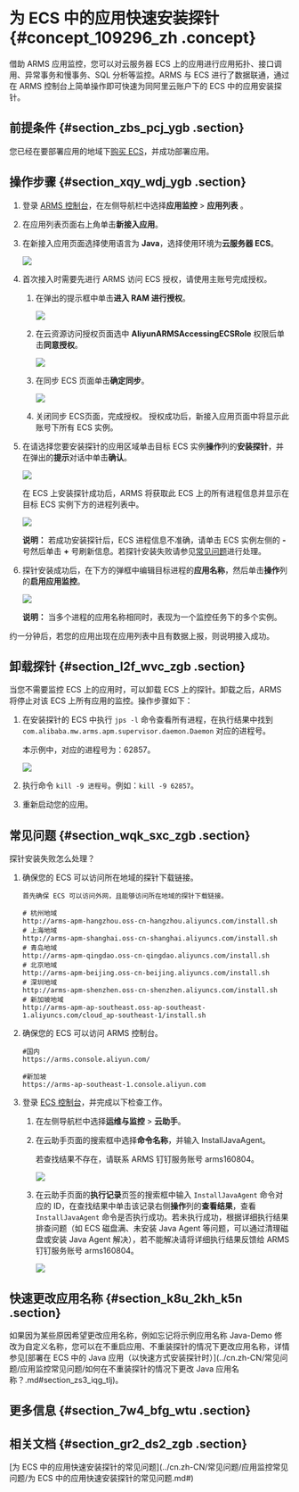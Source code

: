 # 为 ECS 中的应用快速安装探针 {#concept_109296_zh .concept}

借助 ARMS 应用监控，您可以对云服务器 ECS 上的应用进行应用拓扑、接口调用、异常事务和慢事务、SQL 分析等监控。ARMS 与 ECS 进行了数据联通，通过在 ARMS 控制台上简单操作即可快速为同阿里云账户下的 ECS 中的应用安装探针。

## 前提条件 {#section_zbs_pcj_ygb .section}

您已经在要部署应用的地域下[购买 ECS](https://ecs-buy.aliyun.com/)，并成功部署应用。

## 操作步骤 {#section_xqy_wdj_ygb .section}

1.  登录 [ARMS 控制台](https://arms.console.aliyun.com/#/home)，在左侧导航栏中选择**应用监控** \> **应用列表** 。
2.  在应用列表页面右上角单击**新接入应用**。
3.  在新接入应用页面选择使用语言为 **Java**，选择使用环境为**云服务器 ECS**。

    ![](http://static-aliyun-doc.oss-cn-hangzhou.aliyuncs.com/assets/img/152235/156860128344390_zh-CN.png)

4.  首次接入时需要先进行 ARMS 访问 ECS 授权，请使用主账号完成授权。

    1.  在弹出的提示框中单击**进入 RAM 进行授权**。

        ![](http://static-aliyun-doc.oss-cn-hangzhou.aliyuncs.com/assets/img/152235/156860128443119_zh-CN.png)

    2.  在云资源访问授权页面选中 **AliyunARMSAccessingECSRole** 权限后单击**同意授权**。

        ![](http://static-aliyun-doc.oss-cn-hangzhou.aliyuncs.com/assets/img/152235/156860128443120_zh-CN.png)

    3.  在同步 ECS 页面单击**确定同步**。

        ![](http://static-aliyun-doc.oss-cn-hangzhou.aliyuncs.com/assets/img/152235/156860128446413_zh-CN.png)

    4.  关闭同步 ECS页面，完成授权。
    授权成功后，新接入应用页面中将显示此账号下所有 ECS 实例。

5.  在请选择您要安装探针的应用区域单击目标 ECS 实例**操作**列的**安装探针**，并在弹出的**提示**对话中单击**确认**。

    ![](http://static-aliyun-doc.oss-cn-hangzhou.aliyuncs.com/assets/img/152235/156860128443121_zh-CN.png)

    在 ECS 上安装探针成功后，ARMS 将获取此 ECS 上的所有进程信息并显示在目标 ECS 实例下方的进程列表中。

    ![](http://static-aliyun-doc.oss-cn-hangzhou.aliyuncs.com/assets/img/152235/156860128443122_zh-CN.png)

    **说明：** 若成功安装探针后，ECS 进程信息不准确，请单击 ECS 实例左侧的 **-** 号然后单击 **+** 号刷新信息。若探针安装失败请参见[常见问题](#section_wqk_sxc_zgb)进行处理。

6.  探针安装成功后，在下方的弹框中编辑目标进程的**应用名称**，然后单击**操作**列的**启用应用监控**。

    ![](http://static-aliyun-doc.oss-cn-hangzhou.aliyuncs.com/assets/img/152235/156860128443123_zh-CN.png)

    **说明：** 当多个进程的应用名称相同时，表现为一个监控任务下的多个实例。


约一分钟后，若您的应用出现在应用列表中且有数据上报，则说明接入成功。

## 卸载探针 {#section_l2f_wvc_zgb .section}

当您不需要监控 ECS 上的应用时，可以卸载 ECS 上的探针。卸载之后，ARMS 将停止对该 ECS 上所有应用的监控。操作步骤如下：

1.  在安装探针的 ECS 中执行 `jps -l` 命令查看所有进程，在执行结果中找到 `com.alibaba.mw.arms.apm.supervisor.daemon.Daemon` 对应的进程号。

    本示例中，对应的进程号为：62857。

    ![](http://static-aliyun-doc.oss-cn-hangzhou.aliyuncs.com/assets/img/152233/156860128443111_zh-CN.png)

2.  执行命令 `kill -9 进程号`。例如：`kill -9 62857`。

3.  重新启动您的应用。

## 常见问题 {#section_wqk_sxc_zgb .section}

探针安装失败怎么处理？

1.  确保您的 ECS 可以访问所在地域的探针下载链接。

    ``` {#codeblock_dx5_2od_kx8}
    首先确保 ECS 可以访问外网，且能够访问所在地域的探针下载链接。
    
    # 杭州地域
    http://arms-apm-hangzhou.oss-cn-hangzhou.aliyuncs.com/install.sh
    # 上海地域
    http://arms-apm-shanghai.oss-cn-shanghai.aliyuncs.com/install.sh
    # 青岛地域
    http://arms-apm-qingdao.oss-cn-qingdao.aliyuncs.com/install.sh
    # 北京地域
    http://arms-apm-beijing.oss-cn-beijing.aliyuncs.com/install.sh
    # 深圳地域
    http://arms-apm-shenzhen.oss-cn-shenzhen.aliyuncs.com/install.sh
    # 新加坡地域
    http://arms-apm-ap-southeast.oss-ap-southeast-1.aliyuncs.com/cloud_ap-southeast-1/install.sh           
    ```

2.  确保您的 ECS 可以访问 ARMS 控制台。

    ``` {#codeblock_0sv_mpl_lop}
    #国内
    https://arms.console.aliyun.com/
    
    #新加坡
    https://arms-ap-southeast-1.console.aliyun.com
    ```

3.  登录 [ECS 控制台](https://ecs.console.aliyun.com/#/home)，并完成以下检查工作。
    1.  在左侧导航栏中选择**运维与监控** \> **云助手**。
    2.  在云助手页面的搜索框中选择**命令名称**，并输入 InstallJavaAgent。

        若查找结果不存在，请联系 ARMS 钉钉服务账号 arms160804。

        ![](http://static-aliyun-doc.oss-cn-hangzhou.aliyuncs.com/assets/img/152235/156860128443124_zh-CN.png)

    3.  在云助手页面的**执行记录**页签的搜索框中输入 `InstallJavaAgent` 命令对应的 ID，在查找结果中单击该记录右侧**操作**列的**查看结果**，查看 `InstallJavaAgent` 命令是否执行成功。若未执行成功，根据详细执行结果排查问题（如 ECS 磁盘满、未安装 Java Agent 等问题，可以通过清理磁盘或安装 Java Agent 解决），若不能解决请将详细执行结果反馈给 ARMS 钉钉服务账号 arms160804。

        ![](http://static-aliyun-doc.oss-cn-hangzhou.aliyuncs.com/assets/img/152235/156860128443125_zh-CN.png)


## 快速更改应用名称 {#section_k8u_2kh_k5n .section}

如果因为某些原因希望更改应用名称，例如忘记将示例应用名称 Java-Demo 修改为自定义名称，您可以在不重启应用、不重装探针的情况下更改应用名称，详情参见[部署在 ECS 中的 Java 应用（以快速方式安装探针时）](../cn.zh-CN/常见问题/应用监控常见问题/如何在不重装探针的情况下更改 Java 应用名称？.md#section_zs3_iqg_tlj)。

## 更多信息 {#section_7w4_bfg_wtu .section}

## 相关文档 {#section_gr2_ds2_zgb .section}

 [为 ECS 中的应用快速安装探针的常见问题](../cn.zh-CN/常见问题/应用监控常见问题/为 ECS 中的应用快速安装探针的常见问题.md#)

